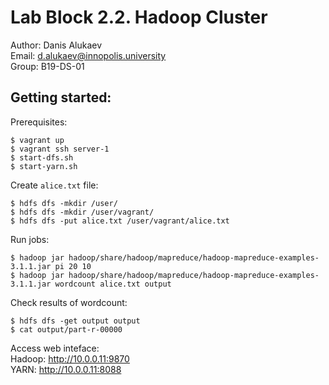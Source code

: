 # Lab Block 2.2. Hadoop Cluster
Author: Danis Alukaev \
Email: d.alukaev@innopolis.university \
Group: B19-DS-01 

## Getting started:
Prerequisites:
```
$ vagrant up
$ vagrant ssh server-1
$ start-dfs.sh
$ start-yarn.sh
```
Create `alice.txt` file:
```
$ hdfs dfs -mkdir /user/
$ hdfs dfs -mkdir /user/vagrant/
$ hdfs dfs -put alice.txt /user/vagrant/alice.txt
```
Run jobs:
```
$ hadoop jar hadoop/share/hadoop/mapreduce/hadoop-mapreduce-examples-3.1.1.jar pi 20 10
$ hadoop jar hadoop/share/hadoop/mapreduce/hadoop-mapreduce-examples-3.1.1.jar wordcount alice.txt output
```
Check results of wordcount: 
```
$ hdfs dfs -get output output
$ cat output/part-r-00000
```

Access web inteface: \
Hadoop: http://10.0.0.11:9870 \
YARN: http://10.0.0.11:8088
